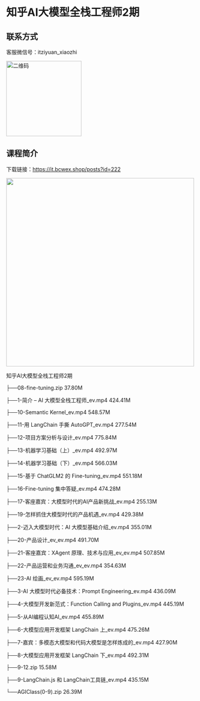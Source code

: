 # 知乎AI大模型全栈工程师2期

## 联系方式

客服微信号：itziyuan_xiaozhi

<img src="https://ziyuanyun.oss-cn-guangzhou.aliyuncs.com/common/20240614073449/666b82192834a.jpg" width="200" height="200" alt="二维码">

## 课程简介

下载链接：https://it.bcwex.shop/posts?id=222

<img src="https://ziyuanyun.oss-cn-guangzhou.aliyuncs.com/yun/20240515151709/66446175d30ff.jpg" width="500" alt="">

  知乎AI大模型全栈工程师2期



 ├──08-fine-tuning.zip 37.80M

 ├──1-简介 &#8211; AI 大模型全栈工程师_ev.mp4 424.41M

 ├──10-Semantic Kernel_ev.mp4 548.57M

 ├──11-用 LangChain 手撕 AutoGPT_ev.mp4 277.54M

 ├──12-项目方案分析与设计_ev.mp4 775.84M

 ├──13-机器学习基础（上）_ev.mp4 492.97M

 ├──14-机器学习基础（下）_ev.mp4 566.03M

 ├──15-基于 ChatGLM2 的 Fine-tuning_ev.mp4 551.18M

 ├──16-Fine-tuning 集中答疑_ev.mp4 474.28M

 ├──17-客座嘉宾：大模型时代的AI产品新挑战_ev.mp4 255.13M

 ├──19-怎样抓住大模型时代的产品机遇_ev.mp4 429.38M

 ├──2-迈入大模型时代：AI 大模型基础介绍_ev.mp4 355.01M

 ├──20-产品设计_ev_ev.mp4 491.70M

 ├──21-客座嘉宾：XAgent 原理、技术与应用_ev_ev.mp4 507.85M

 ├──22-产品运营和业务沟通_ev_ev.mp4 354.63M

 ├──23-AI 绘画_ev_ev.mp4 595.19M

 ├──3-AI 大模型时代必备技术：Prompt Engineering_ev.mp4 436.09M

 ├──4-大模型开发新范式：Function Calling and Plugins_ev.mp4 445.19M

 ├──5-从AI编程认知AI_ev.mp4 455.89M

 ├──6-大模型应用开发框架 LangChain 上_ev.mp4 475.26M

 ├──7-嘉宾：多模态大模型和代码大模型是怎样炼成的_ev.mp4 427.90M

 ├──8-大模型应用开发框架 LangChain 下_ev.mp4 492.31M

 ├──9-12.zip 15.58M

 ├──9-LangChain.js 和 LangChain工具链_ev.mp4 435.15M

 └──AGIClass(0-9).zip 26.39M

  